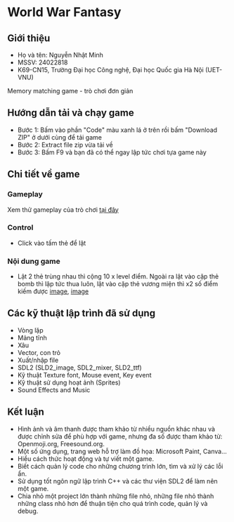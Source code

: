 
# World War Fantasy



## Giới thiệu
- Họ và tên: Nguyễn Nhật Minh
- MSSV: 24022818
- K69-CN15, Trường Đại học Công nghệ, Đại học Quốc gia Hà Nội (UET-VNU)
    
Memory matching game - trò chơi đơn giản
## Hướng dẫn tải và chạy game
- Bước 1: Bấm vào phần "Code" màu xanh lá ở trên rồi bấm "Download ZIP" ở dưới cùng để tải game
- Bước 2: Extract file zip vừa tải về
- Bước 3: Bấm F9 và bạn đã có thể ngay lập tức chơi tựa game này 
## Chi tiết về game

### Gameplay
Xem thử gameplay của trò chơi [tại đây]()

### Control
- Click vào tấm thẻ để lật

### Nội dung game
- Lật 2 thẻ trùng nhau thì cộng 10 x level điểm. Ngoài ra lật vào cặp thẻ bomb thì lập tức thua luôn, lật vào cặp thẻ vương miện thì x2 số điểm kiếm được
  [image](https://github.com/nhatminh1807/BTL/blob/main/emojis/bomb.png), [image](https://github.com/nhatminh1807/BTL/blob/main/emojis/x2.png)




## Các kỹ thuật lập trình đã sử dụng
- Vòng lặp
- Mảng tĩnh
- Xâu
- Vector, con trỏ
- Xuất/nhập file
- SDL2 (SLD2_image, SDL2_mixer, SLD2_ttf)
- Kỹ thuật Texture font, Mouse event, Key event
- Kỹ thuật sử dụng hoạt ảnh (Sprites)
- Sound Effects and Music




## Kết luận
- Hình ảnh và âm thanh được tham khảo từ nhiều nguồn khác nhau và được chỉnh sửa để phù hợp với game, nhưng đa số được tham khảo từ: Openmoji.org, Freesound.org.
- Một số ứng dụng, trang web hỗ trợ làm đồ họa: Microsoft Paint, Canva...
- Hiểu cách thức hoạt động và tự viết một game.
- Biết cách quản lý code cho những chương trình lớn, tìm và xử lý các lỗi ẩn.
- Sử dụng tốt ngôn ngữ lập trình C++ và các thư viện SDL2 để làm nên một game.
- Chia nhỏ một project lớn thành những file nhỏ, những file nhỏ thành những class nhỏ hơn để thuận tiện cho quá trình code, quản lý và debug.


